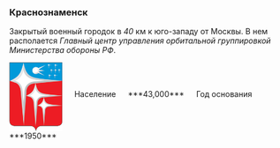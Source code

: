 <!--2021-11-17 00:23:03-->
### Краснознаменск
Закрытый военный городок в *40* км к юго-западу от Москвы.
В нем располается *Главный центр управления орбитальной группировкой Министерства обороны РФ*.

<span class="dt">
  <img src="Krasnoznamensk.png" align="middle" width="96px"> &emsp; 
<span class="dtc">
  Население &emsp; ***43,000*** &emsp;
  Год&nbsp;основания &emsp; ***1950***
</span>
</span>